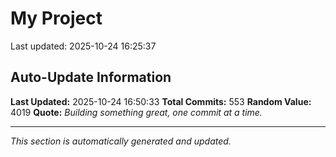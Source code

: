 # My Project


Last updated: 2025-10-24 16:25:37
















































































































































































































































































































































































































































































































































































































































































































































































































































































































































































## Auto-Update Information

**Last Updated:** 2025-10-24 16:50:33
**Total Commits:** 553
**Random Value:** 4019
**Quote:** _Building something great, one commit at a time._

---
_This section is automatically generated and updated._